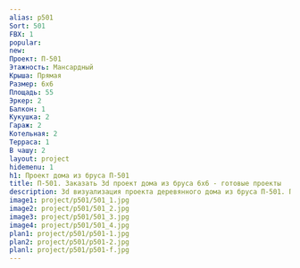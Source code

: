 ```yaml
---
alias: p501
Sort: 501
FBX: 1
popular: 
new: 
Проект: П-501
Этажность: Мансардный
Крыша: Прямая
Размер: 6х6
Площадь: 55
Эркер: 2
Балкон: 1
Кукушка: 2
Гараж: 2
Котельная: 2
Терраса: 1
В чашу: 2
layout: project
hidemenu: 1
h1: Проект дома из бруса П-501
title: П-501. Заказать 3d проект дома из бруса 6х6 - готовые проекты
description: 3d визуализация проекта деревянного дома из бруса П-501. Площадь 55 м2, размер 6х6. Вы можете внести любые изменения в проект.
image1: project/p501/501_1.jpg
image2: project/p501/501_2.jpg
image3: project/p501/501_3.jpg
image4: project/p501/501_4.jpg
plan1: project/p501/p501-1.jpg
plan2: project/p501/p501-2.jpg
planl: project/p501/p501-f.jpg
---
```

